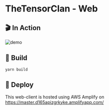 # TheTensorClan - Web

## 🎬 In Action

![demo](demo.gif)

## 🚀 Build

```shell
yarn build
```

## 🚧 Deploy

This web-client is hosted using AWS Amplify on https://master.d165apizgrkyke.amplifyapp.com/
